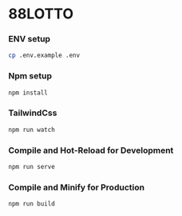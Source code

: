 # 88LOTTO

### ENV setup
```sh
cp .env.example .env
```

### Npm setup

```sh
npm install
```

### TailwindCss

```sh
npm run watch
```

### Compile and Hot-Reload for Development

```sh
npm run serve
```

### Compile and Minify for Production

```sh
npm run build
```
